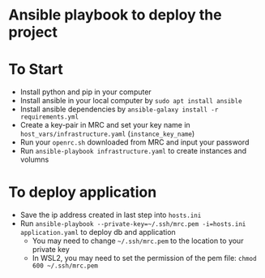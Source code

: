 Ansible playbook to deploy the project
===================================

# To Start
- Install python and pip in your computer
- Install ansible in your local computer by `sudo apt install ansible`
- Install ansible dependencies by `ansible-galaxy install -r requirements.yml`
- Create a key-pair in MRC and set your key name in `host_vars/infrastructure.yaml` (`instance_key_name`)
- Run your `openrc.sh` downloaded from MRC and input your password
- Run `ansible-playbook infrastructure.yaml` to create instances and volumns

# To deploy application
- Save the ip address created in last step into `hosts.ini`
- Run `ansible-playbook --private-key=~/.ssh/mrc.pem -i=hosts.ini application.yaml` to deploy db and application
  - You may need to change `~/.ssh/mrc.pem` to the location to your private key
  - In WSL2, you may need to set the permission of the pem file: `chmod 600 ~/.ssh/mrc.pem`